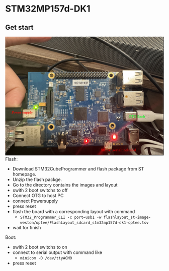 # STM32MP157d-DK1
## Get start
![stm32mp157d](./stm32mp1.jpg)
Flash:
+ Download STM32CubeProgrammer and flash package from ST homepage.        
+ Unzip the flash packge.
+ Go to the directory contains the images and layout
+ swith 2 boot switchs to off      
+ Connect OTG to host PC
+ connect Powersupply
+ press reset
+ flash the board with a corresponding layout with command
  +  ```STM32_Programmer_CLI -c port=usb1 -w flashlayout_st-image-weston/optee/FlashLayout_sdcard_stm32mp157d-dk1-optee.tsv```
+  wait for finish

Boot:
+ swith 2 boot switchs to on
+ connect to serial output with command like
  + ```minicom -D /dev/ttyACM0```
+ press reset